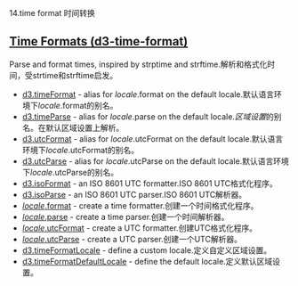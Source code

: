 14.time format 时间转换
## [Time Formats (d3-time-format)](https://github.com/d3/d3-time-format/tree/v3.0.0)

Parse and format times, inspired by strptime and strftime.解析和格式化时间，受strtime和strftime启发。

-   [d3.timeFormat](https://github.com/d3/d3-time-format/blob/v3.0.0/README.md#timeFormat) - alias for *locale*.format on the default locale.默认语言环境下*locale*.format的别名。
-   [d3.timeParse](https://github.com/d3/d3-time-format/blob/v3.0.0/README.md#timeParse) - alias for *locale*.parse on the default locale.*区域设置*的别名。在默认区域设置上解析。
-   [d3.utcFormat](https://github.com/d3/d3-time-format/blob/v3.0.0/README.md#utcFormat) - alias for *locale*.utcFormat on the default locale.默认语言环境下*locale*.utcFormat的别名。
-   [d3.utcParse](https://github.com/d3/d3-time-format/blob/v3.0.0/README.md#utcParse) - alias for *locale*.utcParse on the default locale.默认语言环境下*locale*.utcParse的别名。
-   [d3.isoFormat](https://github.com/d3/d3-time-format/blob/v3.0.0/README.md#isoFormat) - an ISO 8601 UTC formatter.ISO 8601 UTC格式化程序。
-   [d3.isoParse](https://github.com/d3/d3-time-format/blob/v3.0.0/README.md#isoParse) - an ISO 8601 UTC parser.ISO 8601 UTC解析器。
-   [*locale*.format](https://github.com/d3/d3-time-format/blob/v3.0.0/README.md#locale_format) - create a time formatter.创建一个时间格式化程序。
-   [*locale*.parse](https://github.com/d3/d3-time-format/blob/v3.0.0/README.md#locale_parse) - create a time parser.创建一个时间解析器。
-   [*locale*.utcFormat](https://github.com/d3/d3-time-format/blob/v3.0.0/README.md#locale_utcFormat) - create a UTC formatter.创建UTC格式化程序。
-   [*locale*.utcParse](https://github.com/d3/d3-time-format/blob/v3.0.0/README.md#locale_utcParse) - create a UTC parser.创建一个UTC解析器。
-   [d3.timeFormatLocale](https://github.com/d3/d3-time-format/blob/v3.0.0/README.md#timeFormatLocale) - define a custom locale.定义自定义区域设置。
-   [d3.timeFormatDefaultLocale](https://github.com/d3/d3-time-format/blob/v3.0.0/README.md#timeFormatDefaultLocale) - define the default locale.定义默认区域设置。